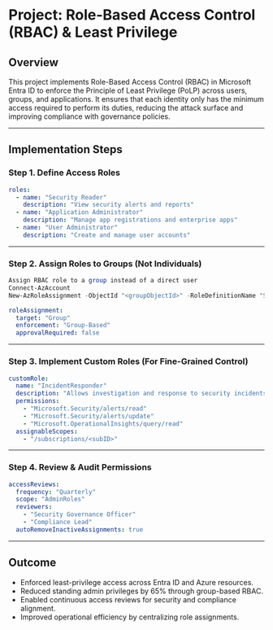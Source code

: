 # Project: Role-Based Access Control (RBAC) & Least Privilege

## Overview

This project implements Role-Based Access Control (RBAC) in Microsoft Entra ID to enforce the Principle of Least Privilege (PoLP) across users, groups, and applications.
It ensures that each identity only has the minimum access required to perform its duties, reducing the attack surface and improving compliance with governance policies.

---

##  Implementation Steps

### Step 1. Define Access Roles

```yaml
roles:
  - name: "Security Reader"
    description: "View security alerts and reports"
  - name: "Application Administrator"
    description: "Manage app registrations and enterprise apps"
  - name: "User Administrator"
    description: "Create and manage user accounts"
```

---

### Step 2. Assign Roles to Groups (Not Individuals)

```powershell
Assign RBAC role to a group instead of a direct user
Connect-AzAccount
New-AzRoleAssignment -ObjectId "<groupObjectId>" -RoleDefinitionName "Security Reader" -Scope "/subscriptions/<subID>"
```

```yaml
roleAssignment:
  target: "Group"
  enforcement: "Group-Based"
  approvalRequired: false
```

---

### Step 3. Implement Custom Roles (For Fine-Grained Control)

```yaml
customRole:
  name: "IncidentResponder"
  description: "Allows investigation and response to security incidents"
  permissions:
    - "Microsoft.Security/alerts/read"
    - "Microsoft.Security/alerts/update"
    - "Microsoft.OperationalInsights/query/read"
  assignableScopes:
    - "/subscriptions/<subID>"
```

---

### Step 4. Review & Audit Permissions

```yaml
accessReviews:
  frequency: "Quarterly"
  scope: "AdminRoles"
  reviewers:
    - "Security Governance Officer"
    - "Compliance Lead"
  autoRemoveInactiveAssignments: true
```

---

## Outcome

* Enforced least-privilege access across Entra ID and Azure resources.
* Reduced standing admin privileges by 65% through group-based RBAC.
* Enabled continuous access reviews for security and compliance alignment.
* Improved operational efficiency by centralizing role assignments.
